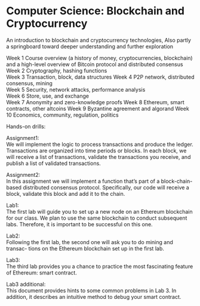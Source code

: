 # Computer Science: Blockchain and Cryptocurrency
 An introduction to blockchain and cryptocurrency technologies, Also partly a springboard toward deeper understanding and further exploration

Week 1 Course overview (a history of money, cryptocurrencies, blockchain) and a high-level overview of Bitcoin protocol and distributed consensus  
Week 2 Cryptography, hashing functions  
Week 3 Transaction, block, data structures
Week 4 P2P network, distributed consensus, mining      
Week 5 Security, network attacks, performance analysis    
Week 6 Store, use, and exchange  
Week 7 Anonymity and zero-knowledge proofs 
Week 8 Ethereum, smart contracts, other altcoins 
Week 9 Byzantine agreement and algorand 
Week 10 Economics, community, regulation, politics 

Hands-on drills:  

Assignment1:  
We will implement the logic to process transactions and produce the ledger.
Transactions are organized into time periods or blocks. In each block, we will receive a list of
transactions, validate the transactions you receive, and publish a list of validated transactions.

Assignment2:  
In this assignment we will implement a function that’s part of a block-chain-based distributed consensus
protocol. Specifically, our code will receive a block, validate this block and add it to the chain.

Lab1:  
The first lab will guide you to set up a new node on an Ethereum blockchain
for our class. We plan to use the same blockchain to conduct subsequent labs.
Therefore, it is important to be successful on this one.

Lab2:  
Following the first lab, the second one will ask you to do mining and transac-
tions on the Ethereum blockchain set up in the first lab. 

Lab3:  
The third lab provides you a chance to practice the most fascinating feature of
Ethereum: smart contract.

Lab3 additional:  
This document provides hints to some common problems in Lab 3. In addition,
it describes an intuitive method to debug your smart contract.
